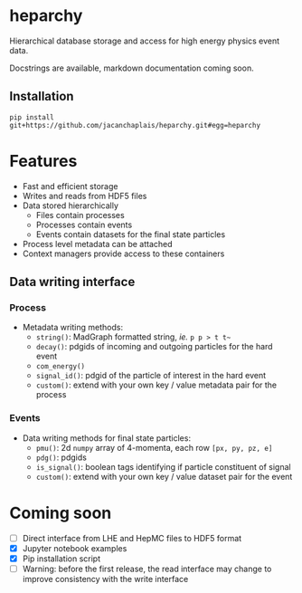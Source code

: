 # heparchy
Hierarchical database storage and access for high energy physics event data.

Docstrings are available, markdown documentation coming soon.

## Installation
```
pip install git+https://github.com/jacanchaplais/heparchy.git#egg=heparchy
```

# Features
- Fast and efficient storage
- Writes and reads from HDF5 files
- Data stored hierarchically
  - Files contain processes
  - Processes contain events
  - Events contain datasets for the final state particles
- Process level metadata can be attached
- Context managers provide access to these containers

## Data writing interface

### Process
- Metadata writing methods:
  - `string()`: MadGraph formatted string, _ie._ `p p > t t~`
  - `decay()`: pdgids of incoming and outgoing particles for the hard event
  - `com_energy()`
  - `signal_id()`: pdgid of the particle of interest in the hard event
  - `custom()`: extend with your own key / value metadata pair for the process

### Events
- Data writing methods for final state particles:
  - `pmu()`: 2d `numpy` array of 4-momenta, each row `[px, py, pz, e]`
  - `pdg()`: pdgids
  - `is_signal()`: boolean tags identifying if particle constituent of signal
  - `custom()`: extend with your own key / value dataset pair for the event

# Coming soon
- [ ] Direct interface from LHE and HepMC files to HDF5 format
- [X] Jupyter notebook examples
- [X] Pip installation script
- [ ] Warning: before the first release, the read interface may change
      to improve consistency with the write interface
